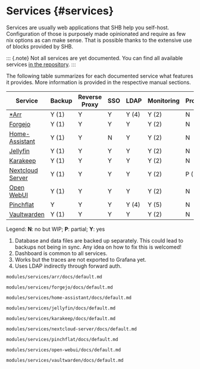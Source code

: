 <!-- Read these docs at https://shb.skarabox.com -->
# Services {#services}

Services are usually web applications that SHB help you self-host. Configuration of those is
purposely made opinionated and require as few nix options as can make sense. That is possible thanks to the extensive use of blocks provided by SHB.

::: {.note}
Not all services are yet documented. You can find all available services [in the repository](@REPO@/modules/services).
:::

The following table summarizes for each documented service what features it provides. More
information is provided in the respective manual sections.

| Service              | Backup | Reverse Proxy | SSO | LDAP  | Monitoring | Profiling |
|----------------------|--------|---------------|-----|-------|------------|-----------|
| [*Arr][]             | Y (1)  | Y             | Y   | Y (4) | Y (2)      | N         |
| [Forgejo][]          | Y (1)  | Y             | Y   | Y     | Y (2)      | N         |
| [Home-Assistant][]   | Y (1)  | Y             | N   | Y     | Y (2)      | N         |
| [Jellyfin][]         | Y (1)  | Y             | Y   | Y     | Y (2)      | N         |
| [Karakeep][]         | Y (1)  | Y             | Y   | Y     | Y (2)      | N         |
| [Nextcloud Server][] | Y (1)  | Y             | Y   | Y     | Y (2)      | P (3)     |
| [Open WebUI][]       | Y (1)  | Y             | Y   | Y     | Y (2)      | N         |
| [Pinchflat][]        | Y      | Y             | Y   | Y (4) | Y (5)      | N         |
| [Vaultwarden][]      | Y (1)  | Y             | Y   | Y     | Y (2)      | N         |

Legend: **N**: no but WIP; **P**: partial; **Y**: yes

1. Database and data files are backed up separately.
   This could lead to backups not being in sync.
   Any idea on how to fix this is welcomed!
2. Dashboard is common to all services.
3. Works but the traces are not exported to Grafana yet.
4. Uses LDAP indirectly through forward auth.

[*Arr]: services-arr.html
[Forgejo]: services-forgejo.html
[Home-Assistant]: services-home-assistant.html
[Jellyfin]: services-jellyfin.html
[Karakeep]: services-karakeep.html
[Nextcloud Server]: services-nextcloud.html
[Open WebUI]: services-open-webui.html
[Pinchflat]: services-pinchflat.html
[Vaultwarden]: services-vaultwarden.html

```{=include=} chapters html:into-file=//services-arr.html
modules/services/arr/docs/default.md
```

```{=include=} chapters html:into-file=//services-forgejo.html
modules/services/forgejo/docs/default.md
```

```{=include=} chapters html:into-file=//services-home-assistant.html
modules/services/home-assistant/docs/default.md
```

```{=include=} chapters html:into-file=//services-jellyfin.html
modules/services/jellyfin/docs/default.md
```

```{=include=} chapters html:into-file=//services-karakeep.html
modules/services/karakeep/docs/default.md
```

```{=include=} chapters html:into-file=//services-nextcloud.html
modules/services/nextcloud-server/docs/default.md
```

```{=include=} chapters html:into-file=//services-pinchflat.html
modules/services/pinchflat/docs/default.md
```

```{=include=} chapters html:into-file=//services-open-webui.html
modules/services/open-webui/docs/default.md
```

```{=include=} chapters html:into-file=//services-vaultwarden.html
modules/services/vaultwarden/docs/default.md
```
